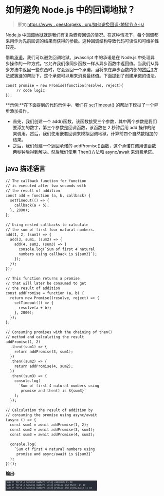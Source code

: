 # 如何避免 Node.js 中的回调地狱？

> 原文:[https://www . geesforgeks . org/如何避免回调-地狱节点-js/](https://www.geeksforgeeks.org/how-to-avoid-callback-hell-in-node-js/)

Node.js 中[回调地狱](https://www.geeksforgeeks.org/what-is-callback-hell-in-node-js/)就是我们有复杂嵌套回调的情况。在这种情况下，每个回调都采用作为先前回调的结果而获得的参数。这种回调结构导致代码可读性和可维护性较差。

借助[承诺](https://www.geeksforgeeks.org/javascript-promises/)，我们可以避免回调地狱。javascript 中的承诺是在 Node.js 中处理异步操作的一种方式，它允许我们像同步函数一样从异步函数中返回值。当我们从异步方法中返回一些东西时，它会返回一个承诺，当将来在异步函数内部的[然后()](https://www.geeksforgeeks.org/why-we-use-then-method-in-javascript/)方法或[等待](https://www.geeksforgeeks.org/async-await-function-in-javascript/)的帮助下，这个承诺可以用来消费最终值。下面提到了创建承诺的语法。

```
const promise = new Promise(function(resolve, reject){
     // code logic
});
```

**示例:**在下面提到的代码示例中，我们在 [setTimeout()](https://www.geeksforgeeks.org/what-is-the-purpose-of-settimeout-function-in-javascript/) 的帮助下模拟了一个异步添加操作。

*   首先，我们创建一个 add()函数，该函数接受三个参数，其中两个参数是我们要添加的数字，第三个参数是回调函数，该函数在 2 秒钟后用 add 操作的结果调用。然后，我们使用嵌套回调来模拟回调地狱，计算前四个自然数相加的结果。
*   之后，我们创建一个返回承诺的 addPromise()函数，这个承诺在调用该函数两秒钟后得到解决。然后我们使用 Then()方法和 async/await 来消费承诺。

## java 描述语言

```
// The callback function for function
// is executed after two seconds with
// the result of addition
const add = function (a, b, callback) {
  setTimeout(() => {
    callback(a + b);
  }, 2000);
};

// Using nested callbacks to calculate
// the sum of first four natural numbers.
add(1, 2, (sum1) => {
  add(3, sum1, (sum2) => {
    add(4, sum2, (sum3) => {
      console.log(`Sum of first 4 natural 
      numbers using callback is ${sum3}`);
    });
  });
});

// This function returns a promise
// that will later be consumed to get
// the result of addition
const addPromise = function (a, b) {
  return new Promise((resolve, reject) => {
    setTimeout(() => {
      resolve(a + b);
    }, 2000);
  });
};

// Consuming promises with the chaining of then()
// method and calculating the result
addPromise(1, 2)
  .then((sum1) => {
    return addPromise(3, sum1);
  })
  .then((sum2) => {
    return addPromise(4, sum2);
  })
  .then((sum3) => {
    console.log(
      `Sum of first 4 natural numbers using 
       promise and then() is ${sum3}`
    );
  });

// Calculation the result of addition by
// consuming the promise using async/await
(async () => {
  const sum1 = await addPromise(1, 2);
  const sum2 = await addPromise(3, sum1);
  const sum3 = await addPromise(4, sum2);

  console.log(
    `Sum of first 4 natural numbers using 
     promise and async/await is ${sum3}`
  );
})();
```

**输出:**

![](img/c0d9a0bca7d616ceedc97e98cf72b7c2.png)